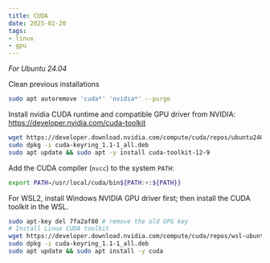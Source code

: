 ```yaml
---
title: CUDA
date: 2025-02-20
tags:
- linux
- gpu
---
```


*For Ubuntu 24.04*

Clean previous installations

```bash
sudo apt autoremove 'cuda*' 'nvidia*' --purge
```

Install nvidia CUDA runtime and compatible GPU driver from NVIDIA: https://developer.nvidia.com/cuda-toolkit

```sh
wget https://developer.download.nvidia.com/compute/cuda/repos/ubuntu2404/x86_64/cuda-keyring_1.1-1_all.deb
sudo dpkg -i cuda-keyring_1.1-1_all.deb
sudo apt update && sudo apt -y install cuda-toolkit-12-9
```

Add the CUDA compiler (`nvcc`) to the system `PATH`:

```sh title="~/.profile"
export PATH=/usr/local/cuda/bin${PATH:+:${PATH}}
```

For WSL2, install Windows NVIDIA GPU driver first; then install the CUDA toolkit in the WSL.

```sh
sudo apt-key del 7fa2af80 # remove the old GPG key
# Install Linux CUDA toolkit
wget https://developer.download.nvidia.com/compute/cuda/repos/wsl-ubuntu/x86_64/cuda-keyring_1.1-1_all.deb
sudo dpkg -i cuda-keyring_1.1-1_all.deb
sudo apt update && sudo apt install -y cuda
```
